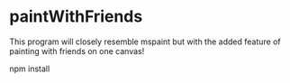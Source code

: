 # paintWithFriends
This program will closely resemble mspaint but with the added feature of painting with friends on one canvas!

npm install

